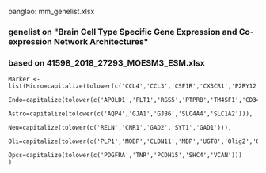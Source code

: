 panglao: mm_genelist.xlsx

### genelist on "Brain Cell Type Specific Gene Expression and Co-expression Network Architectures"
### based on 41598_2018_27293_MOESM3_ESM.xlsx
```
Marker <- list(Micro=capitalize(tolower(c('CCL4','CCL3','CSF1R','CX3CR1','P2RY12'))),
               Endo=capitalize(tolower(c('APOLD1','FLT1','RGS5','PTPRB','TM4SF1','CD34'))),
               Astro=capitalize(tolower(c('AQP4','GJA1','GJB6','SLC4A4','SLC1A2'))),
               Neu=capitalize(tolower(c('RELN','CNR1','GAD2','SYT1','GAD1'))),
               Oli=capitalize(tolower(c('PLP1','MOBP','CLDN11','MBP','UGT8','Olig2','Olig1'))),
               Opcs=capitalize(tolower(c('PDGFRA','TNR','PCDH15','SHC4','VCAN')))
)
```
